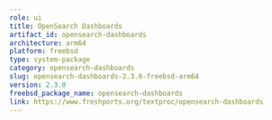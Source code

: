 ```yaml
---
role: ui
title: OpenSearch Dashboards
artifact_id: opensearch-dashboards
architecture: arm64
platform: freebsd
type: system-package
category: opensearch-dashboards
slug: opensearch-dashboards-2.3.0-freebsd-arm64
version: 2.3.0
freebsd_package_name: opensearch-dashboards
link: https://www.freshports.org/textproc/opensearch-dashboards
---
```

